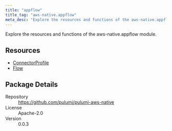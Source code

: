 ```yaml
---
title: "appflow"
title_tag: "aws-native.appflow"
meta_desc: "Explore the resources and functions of the aws-native.appflow module."
---
```


<!-- WARNING: this file was generated by Pulumi Docs Generator. -->
<!-- Do not edit by hand unless you're certain you know what you are doing! -->

Explore the resources and functions of the aws-native.appflow module.

<h2 id="resources">Resources</h2>
<ul class="api">
    <li><a href="connectorprofile" title="ConnectorProfile"><span class="symbol resource"></span>ConnectorProfile</a></li>
    <li><a href="flow" title="Flow"><span class="symbol resource"></span>Flow</a></li>
</ul>

<h2 id="package-details">Package Details</h2>
<dl class="package-details">
	<dt>Repository</dt>
	<dd><a href="https://github.com/pulumi/pulumi-aws-native">https://github.com/pulumi/pulumi-aws-native</a></dd>
	<dt>License</dt>
	<dd>Apache-2.0</dd>
	<dt>Version</dt>
	<dd>0.0.3</dd>
</dl>

